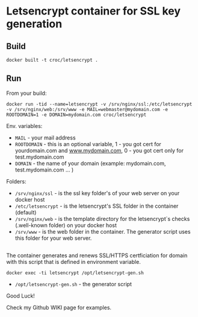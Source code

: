 # Letsencrypt container for SSL key generation

## Build

```
docker built -t croc/letsencrypt .
```

## Run

From your build:

```
docker run -tid --name=letsencrypt -v /srv/nginx/ssl:/etc/letsencrypt -v /srv/nginx/web:/srv/www -e MAIL=webmaster@mydomain.com -e ROOTDOMAIN=1 -e DOMAIN=mydomain.com croc/letsencrypt
```

Env. variables:
  - `MAIL` - your mail address
  - `ROOTDOMAIN` - this is an optional variable, 1 - you got cert for yourdomain.com and www.mydomain.com, 0 - you got cert only for test.mydomain.com
  - `DOMAIN` - the name of your domain (example: mydomain.com, test.mydomain.com ... )

Folders:

  - `/srv/nginx/ssl` - is the ssl key folder's of your web server on your docker host
  - `/etc/letsencrypt` - is the letsencrypt's SSL folder in the container (default)
  - `/srv/nginx/web` - is the template directory for the letsencrypt`s checks (.well-known folder) on your docker host
  - `/srv/www` - is the web folder in the container. The generator script uses this folder for your web server.

##

The container generates and renews SSL/HTTPS certficiation for domain with this script that is defined in environment variable.

```
docker exec -ti letsencrypt /opt/letsencrypt-gen.sh
```

  - `/opt/letsencrypt-gen.sh` - the generator script


Good Luck!

Check my Github WIKI page for examples.
